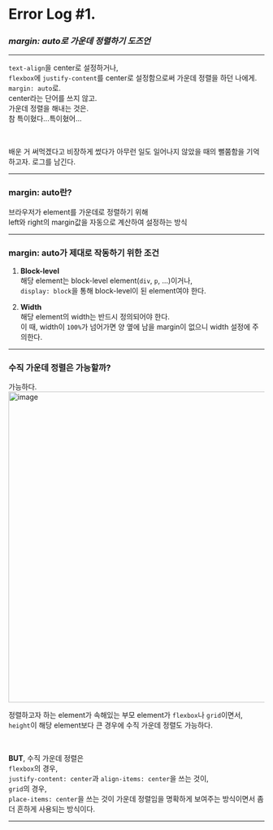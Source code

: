# Error Log #1.

### _margin: auto로 가운데 정렬하기 도즈언_

---

`text-align`을 center로 설정하거나,  
`flexbox`에 `justify-content`를 center로 설정함으로써 가운데 정렬을 하던 나에게.  
`margin: auto`로.  
center라는 단어를 쓰지 않고.  
가운데 정렬을 해내는 것은.  
참 특이혔다...특이혔어...

<br>

배운 거 써먹겠다고 비장하게 썼다가 아무런 일도 일어나지 않았을 때의 뻘쭘함을 기억하고자. 로그를 남긴다.

---

### **margin: auto란?**

브라우저가 element를 가운데로 정렬하기 위해  
left와 right의 margin값을 자동으로 계산하여 설정하는 방식

---

### **margin: auto가 제대로 작동하기 위한 조건**

1. **Block-level**  
   해당 element는 block-level element(`div`, `p`, ...)이거나,  
   `display: block`을 통해 block-level이 된 element여야 한다.

2. **Width**  
   해당 element의 width는 반드시 정의되어야 한다.  
   이 때, width이 `100%`가 넘어가면 양 옆에 남을 margin이 없으니 width 설정에 주의한다.

---

### **수직 가운데 정렬은 가능할까?**

가능하다.
<img width="612" alt="image" src="https://gist.github.com/user-attachments/assets/6c5ce0c9-592d-4afb-be5a-d65940737b7c">

정렬하고자 하는 element가 속해있는 부모 element가 `flexbox`나 `grid`이면서, `height`이 해당 element보다 큰 경우에 수직 가운데 정렬도 가능하다.

<br>

**BUT**, 수직 가운데 정렬은  
`flexbox`의 경우,  
`justify-content: center`과 `align-items: center`을 쓰는 것이,  
`grid`의 경우,  
`place-items: center`을 쓰는 것이 가운데 정렬임을 명확하게 보여주는 방식이면서 좀 더 흔하게 사용되는 방식이다.

---
